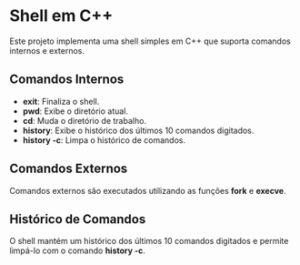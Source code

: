 # Shell em C++

Este projeto implementa uma shell simples em C++ que suporta comandos internos e externos.

## Comandos Internos
- **exit**: Finaliza o shell.
- **pwd**: Exibe o diretório atual.
- **cd**: Muda o diretório de trabalho.
- **history**: Exibe o histórico dos últimos 10 comandos digitados.
- **history -c**: Limpa o histórico de comandos.

## Comandos Externos
Comandos externos são executados utilizando as funções **fork** e **execve**.

## Histórico de Comandos
O shell mantém um histórico dos últimos 10 comandos digitados e permite limpá-lo com o comando **history -c**.
